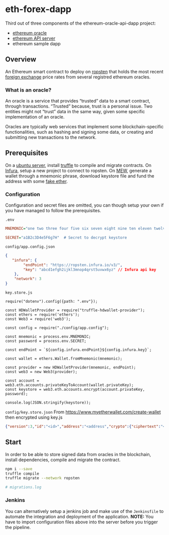 # eth-forex-dapp

Third out of three components of the ethereum-oracle-api-dapp project:
  - [ethereum oracle](https://github.com/Arsalen/eth-oracle)
  - [ethereum API server](https://github.com/Arsalen/eth-api)
  - ethereum sample dapp

## Overview

An Ethereum smart contract to deploy on [ropsten](https://ropsten.etherscan.io/) that holds the most recent [foreign exchange](http://freeforexapi.com/) price rates from several registred ethereum oracles.

### What is an oracle?

An oracle is a service that provides “trusted” data to a smart contract, through transactions. “Trusted” because, trust is a personal issue. Two entities might not “trust” data in the same way, given some specific implementation of an oracle.

Oracles are typically web services that implement some blockchain-specific functionalities, such as hashing and signing some data, or creating and submitting new transactions to the network.

## Prerequisites

On a [ubuntu server](https://releases.ubuntu.com/18.04/), install [truffle](https://www.trufflesuite.com/) to compile and migrate contracts.
On [Infura](https://infura.io/), setup a new project to connect to ropsten.
On [MEW](https://www.myetherwallet.com/), generate a wallet through a mnemonic phrase, download keystore file and fund the address with some [fake ether](https://faucet.ropsten.be/).

### Configuration

Configuration and secret files are omitted, you can though setup your own if you have managed to follow the prerequisites.

``` .env ```

```INI
MNEMONIC="one two three four five six seven eight nine ten eleven twelve" # Mnemonic passphrase

SECRET="a1B2c3D4e5F6g7H"  # Secret to decrypt keystore
```

``` config/app.config.json ```

```JSON
{
   "infura": {
        "endPoint": "https://ropsten.infura.io/v3/",
        "key": "abcd1efgh2ijkl3mnop4qrst5uvwx6yz" // Infura api key
    },
    "network": 3
}
```

``` key.store.js ```

```JS
require("dotenv").config({path: ".env"});

const HDWalletProvider = require("truffle-hdwallet-provider");
const ethers = require('ethers');
const Web3 = require('web3');

const config = require("./config/app.config");

const mnemonic = process.env.MNEMONIC;
const password = process.env.SECRET;

const endPoint = `${config.infura.endPoint}${config.infura.key}`;

const wallet = ethers.Wallet.fromMnemonic(mnemonic);

const provider = new HDWalletProvider(mnemonic, endPoint);
const web3 = new Web3(provider);

const account = web3.eth.accounts.privateKeyToAccount(wallet.privateKey);
const keystore = web3.eth.accounts.encrypt(account.privateKey, password);

console.log(JSON.stringify(keystore));
```

``` config/key.store.json ``` From https://www.myetherwallet.com/create-wallet then encrypted using key.js

```JSON
{"version":3,"id":"<id>","address":"<address","crypto":{"ciphertext":"<crypto.ciphertext>","cipherparams":{"iv":"<crypto.cipherparams.iv>"},"cipher":"<crypto.cipher>","kdf":"<cryoto.kdf>","kdfparams":{"dklen":"<crypto.kdfparams.dklen>","salt":"<crypto.kdfparams.salt>","n":"<crypto.kdfparams.n>","r":"<crypto.kdfparams.dkler>","p":"<crypto.kdfparams.p>"},"mac":"<crypto.mac>"}}
```


## Start

In order to be able to store signed data from oracles in the blockchain, install dependencies, compile and migrate the contract.

```BASH
npm i --save
truffle compile
truffle migrate --network ropsten

# migrations.log
```

### Jenkins

You can alternatively setup a jenkins job and make use of the ```Jenkinsfile``` to automate the integration and deployment of the application.
**NOTE:** You have to import configuration files above into the server before you trigger the pipeline.